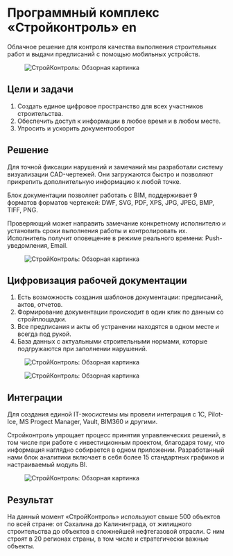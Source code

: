 # Программный комплекс «Стройконтроль» en

Облачное решение для контроля качества выполнения строительных работ и выдачи предписаний с помощью мобильных устройств.

<figure>
    <img src="{{ site.baseurl }}/assets/img/projects/stroycontrol/stroycontrol-1-overview.png" alt="СтройКонтроль: Обзорная картинка"/>
</figure>

## Цели и задачи

1. Создать единое цифровое пространство для всех участников строительства.
2. Обеспечить доступ к информации в любое время и в любом месте.
3. Упросить и ускорить документооборот

## Решение

Для точной фиксации нарушений и замечаний мы разработали систему визуализации CAD-чертежей. Они загружаются быстро и позволяют прикрепить дополнительную информацию к любой точке.

Блок документации позволяет работать с BIM, поддерживает 9 форматов форматов чертежей: DWF, SVG, PDF, XPS, JPG, JPEG, BMP, TIFF, PNG.

Проверяющий может направить замечание конкретному исполнителю и установить сроки выполнения работы и контролировать их. Исполнитель получит оповещение в режиме реального времени: Push-уведомления, Email.

<figure>
    <img src="{{ site.baseurl }}/assets/img/projects/stroycontrol/stroycontrol-2-cad.png" alt="СтройКонтроль: Обзорная картинка"/>
</figure>

## Цифровизация рабочей документации

1. Есть возможность создания шаблонов документации: предписаний, актов, отчетов.
2. Формирование документации происходит в один клик по данным со стройплощадки.
3. Все предписания и акты об устранении находятся в одном месте и всегда под рукой.
4. База данных с актуальными строительными нормами, которые подгружаются при заполнении нарушений.

<figure>
    <img src="{{ site.baseurl }}/assets/img/projects/stroycontrol/stroycontrol-3-issue-1.png" alt="СтройКонтроль: Обзорная картинка"/>
</figure>

<figure>
    <img src="{{ site.baseurl }}/assets/img/projects/stroycontrol/stroycontrol-3-issue-2.png" alt="СтройКонтроль: Обзорная картинка"/>
</figure>

## Интеграции

Для создания единой IT-экосистемы мы провели интеграция с 1C, Pilot-Ice, MS Progect Manager, Vault, BIM360 и другими.  

Стройконтроль упрощает процесс принятия управленческих решений, в том числе при работе с инвестиционным проектом, благодаря тому, что информация наглядно собирается в одном приложении. Разработанный нами блок аналитики включает в себя более 15 стандартных графиков и настраиваемый модуль BI.

<figure>
    <img src="{{ site.baseurl }}/assets/img/projects/stroycontrol/stroycontrol-4-analytics.png" alt="СтройКонтроль: Обзорная картинка"/>
</figure>

## Результат

На данный момент «СтройКонтроль» используют свыше 500 объектов по всей стране: от Сахалина до Калининграда, от жилищного строительства до объектов в сложнейшей нефтегазовой отрасли. С ним строят в 20 регионах страны, в том числе и стратегически важные объекты.
